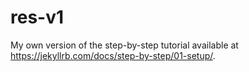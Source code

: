 # res-v1
My own version of the step-by-step tutorial available at https://jekyllrb.com/docs/step-by-step/01-setup/.
